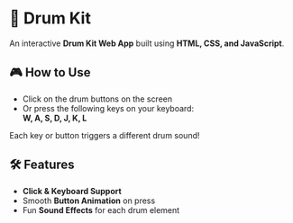 # 🥁 Drum Kit

An interactive **Drum Kit Web App** built using **HTML, CSS, and JavaScript**.

## 🎮 How to Use

- Click on the drum buttons on the screen  
- Or press the following keys on your keyboard:  
  **W, A, S, D, J, K, L**

Each key or button triggers a different drum sound!

## 🛠️ Features

- **Click & Keyboard Support**  
- Smooth **Button Animation** on press  
- Fun **Sound Effects** for each drum element
